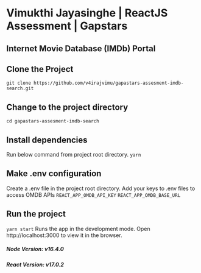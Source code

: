# Vimukthi Jayasinghe | ReactJS Assessment | Gapstars

## Internet Movie Database (IMDb) Portal

## Clone the Project

`git clone https://github.com/v4irajvimu/gapastars-assesment-imdb-search.git`

## Change to the project directory

`cd gapastars-assesment-imdb-search`

## Install dependencies

Run below command from project root directory.
`yarn`

## Make .env configuration

Create a .env file in the project root directory. Add your keys to .env files to access OMDB APIs
`REACT_APP_OMDB_API_KEY`
`REACT_APP_OMDB_BASE_URL`

## Run the project

`yarn start`
Runs the app in the development mode.
Open http://localhost:3000 to view it in the browser.

##### Node Version: v16.4.0

##### React Version: v17.0.2
